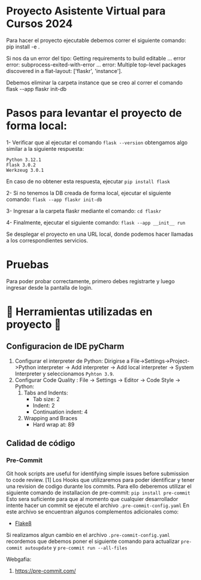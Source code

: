 # Proyecto Asistente Virtual para Cursos 2024

Para hacer el proyecto ejecutable debemos correr el siguiente comando:
pip install -e .

Si nos da un error del tipo:
Getting requirements to build editable ... error
  error: subprocess-exited-with-error
  ...
  error: Multiple top-level packages discovered in a flat-layout: ['flaskr', 'instance'].

Debemos eliminar la carpeta instance que se creo al correr el comando flask --app flaskr init-db

# Pasos para levantar el proyecto de forma local:

1- Verificar que al ejecutar el comando `flask --version` obtengamos algo similar a la siguiente respuesta:
  ```
  Python 3.12.1
  Flask 3.0.2
  Werkzeug 3.0.1
  ```

  En caso de no obtener esta respuesta, ejecutar `pip install flask`

2- Si no tenemos la DB creada de forma local, ejecutar el siguiente comando:
  `flask --app flaskr init-db`

3- Ingresar a la carpeta flaskr mediante el comando:
  `cd flaskr`

4- Finalmente, ejecutar el siguiente comando:
  `flask --app __init__ run`

  Se desplegar el proyecto en una URL local, donde podemos hacer llamadas a los correspondientes servicios.

# Pruebas
Para poder probar correctamente, primero debes registrarte y luego ingresar desde la pantalla de login.

# 🔨  Herramientas utilizadas en proyecto 🔨
## Configuracion de IDE pyCharm
1. Configurar el interpreter de Python: Dirigirse a File->Settings->Project->Python
   interpreter -> Add interpreter -> Add local interpreter -> System Interpreter y
   seleccionamos ``` Pyhton 3.9 ```.
2. Configurar Code Quality : File -> Settings -> Editor -> Code Style -> Python:
   1. Tabs and Indents:
      - Tab size: 2
      - Indent: 2
      - Continuation indent: 4
   2. Wrapping and Braces
      - Hard wrap at: 89


## Calidad de código

### Pre-Commit
Git hook scripts are useful for identifying simple issues before submission to code review. [1]
Los Hooks que utilizaremos para poder identificar y tener una revision de codigo durante los commits.
Para ello deberemos utilizar el siguiente comando de installacion de pre-commit: ``` pip install pre-commit ```
Esto sera suficiente para que al momento que cualquier desarrollador intente hacer un commit se ejecute el
archivo ``` .pre-commit-config.yaml ```
En este archivo se encuentran algunos complementos adicionales como:
- [Flake8](https://flake8.pycqa.org/en/latest/)

Si realizamos algun cambio en el archivo ``` .pre-commit-config.yaml ``` recordemos que debemos poner el siguiente comando
para actualizar ``` pre-commit autoupdate ``` y ``` pre-commit run --all-files ```


Webgafia:
1. https://pre-commit.com/
